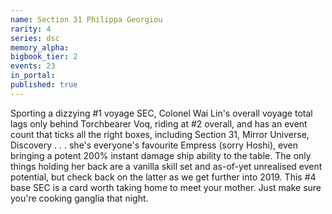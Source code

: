 ```yaml
---
name: Section 31 Philippa Georgiou
rarity: 4
series: dsc
memory_alpha:
bigbook_tier: 2
events: 23
in_portal:
published: true
---
```


Sporting a dizzying #1 voyage SEC, Colonel Wai Lin's overall voyage total lags only behind Torchbearer Voq, riding at #2 overall, and has an event count that ticks all the right boxes, including Section 31, Mirror Universe, Discovery . . . she's everyone's favourite Empress (sorry Hoshi), even bringing a potent 200% instant damage ship ability to the table. The only things holding her back are a vanilla skill set and as-of-yet unrealised event potential, but check back on the latter as we get further into 2019. This #4 base SEC is a card worth taking home to meet your mother. Just make sure you're cooking ganglia that night.
